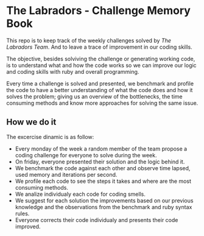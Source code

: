 # The Labradors - Challenge Memory Book

This repo is to keep track of the weekly challenges solved by _*The Labradors Team*_. And to leave a trace of improvement in our coding skills.

The objective, besides solviving the challenge or generating working code, is to
understand what and how the code works so we can improve our logic and coding
skills with ruby and overall programming.

Every time a challenge is solved and presented, we benchmark and profile the
code to have a better understanding of what the code does and how it solves the
problem; giving us an overview of the bottlenecks, the time consuming methods
and know more approaches for solving the same issue.

## How we do it

The excercise dinamic is as follow:

- Every monday of the week a random member of the team propose a coding challenge for everyone to solve during the week.
- On friday, everyone presented their solution and the logic behind it.
- We benchmark the code against each other and observe time lapsed, used memory
    and iterations per second.
- We profile each code to see the steps it takes and where are the most
    consuming methods.
- We analize individualy each code for coding smells.
- We suggest for each solution the improvements based on our previous knowledge
    and the observations from the benchmark and ruby syntax rules.
- Everyone corrects their code individualy and presents their code improved.


